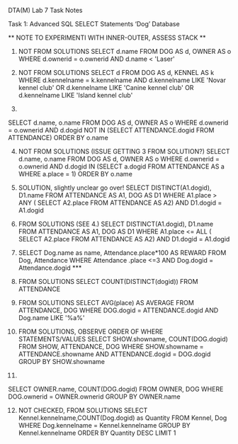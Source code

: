DTA(M) Lab 7 Task Notes

Task 1: Advanced SQL SELECT Statements ‘Dog’ Database

** NOTE TO EXPERIMENTI WITH INNER-OUTER, ASSESS STACK **

1. NOT FROM SOLUTIONS
SELECT d.name
FROM DOG AS d, OWNER AS o
WHERE d.ownerid = o.ownerid
AND d.name < 'Laser'

2. NOT FROM SOLUTIONS
SELECT d
FROM DOG AS d, KENNEL AS k
WHERE d.kennelname = k.kennelname
AND d.kennelname LIKE 'Novar kennel club'
OR d.kennelname LIKE 'Canine kennel club' 
OR d.kennelname LIKE 'Island kennel club'

3.
SELECT d.name, o.name
FROM DOG AS d, OWNER AS o
WHERE d.ownerid = o.ownerid
AND d.dogid NOT IN
(SELECT ATTENDANCE.dogid
FROM ATTENDANCE)
ORDER BY o.name

4. NOT FROM SOLUTIONS (ISSUE GETTING 3 FROM SOLUTION?)
SELECT d.name, o.name
FROM DOG AS d, OWNER AS o
WHERE d.ownerid = o.ownerid
AND d.dogid IN
(SELECT a.dogid
FROM ATTENDANCE AS a
WHERE a.place = 1)
ORDER BY o.name

5. SOLUTION, slightly unclear go over!
SELECT DISTINCT(A1.dogid), D1.name
FROM ATTENDANCE AS A1, DOG AS D1
WHERE A1.place > ANY (
SELECT A2.place
FROM ATTENDANCE AS A2)
AND D1.dogid = A1.dogid

6. FROM SOLUTIONS (SEE 4.)
SELECT DISTINCT(A1.dogid), D1.name
FROM ATTENDANCE AS A1, DOG AS D1
WHERE A1.place <= ALL (
SELECT A2.place
FROM ATTENDANCE AS A2)
AND D1.dogid = A1.dogid

7. SELECT Dog.name as name, Attendance.place*100 AS REWARD 
FROM Dog, Attendance 
WHERE Attendance .place <=3 
AND Dog.dogid = Attendance.dogid ***

8. FROM SOLUTIONS
SELECT COUNT(DISTINCT(dogid))
FROM ATTENDANCE

9. FROM SOLUTIONS
SELECT AVG(place) AS AVERAGE
FROM ATTENDANCE, DOG
WHERE DOG.dogid = ATTENDANCE.dogid
AND Dog.name LIKE '%a%'

10. FROM SOLUTIONS, OBSERVE ORDER OF WHERE STATEMENTS/VALUES
SELECT SHOW.showname, COUNT(DOG.dogid)
FROM SHOW, ATTENDANCE, DOG
WHERE SHOW.showname = ATTENDANCE.showname
AND ATTENDANCE.dogid = DOG.dogid
GROUP BY SHOW.showname

11.
SELECT OWNER.name, COUNT(DOG.dogid)
FROM OWNER, DOG
WHERE DOG.ownerid = OWNER.ownerid
GROUP BY OWNER.name

12. NOT CHECKED, FROM SOLUTIONS
SELECT Kennel.kennelname,COUNT(Dog.dogid) as Quantity
FROM Kennel, Dog
WHERE Dog.kennelname = Kennel.kennelname
GROUP BY Kennel.kennelname
ORDER BY Quantity DESC
LIMIT 1